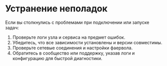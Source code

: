 # Устранение неполадок

Если вы столкнулись с проблемами при подключении или запуске задач:

1. Проверьте логи узла и сервиса на предмет ошибок.
2. Убедитесь, что все зависимости установлены и версии совместимы.
3. Проверьте сетевые соединения и настройки фаервола.
4. Обратитесь в сообщество или поддержку, указав логи и конфигурацию для быстрой диагностики.
